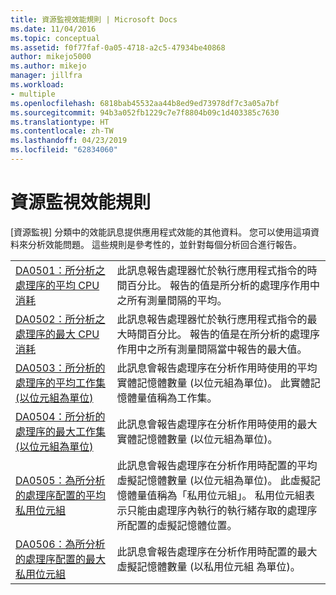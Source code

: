 ```yaml
---
title: 資源監視效能規則 | Microsoft Docs
ms.date: 11/04/2016
ms.topic: conceptual
ms.assetid: f0f77faf-0a05-4718-a2c5-47934be40868
author: mikejo5000
ms.author: mikejo
manager: jillfra
ms.workload:
- multiple
ms.openlocfilehash: 6818bab45532aa44b8ed9ed73978df7c3a05a7bf
ms.sourcegitcommit: 94b3a052fb1229c7e7f8804b09c1d403385c7630
ms.translationtype: HT
ms.contentlocale: zh-TW
ms.lasthandoff: 04/23/2019
ms.locfileid: "62834060"
---
```

# <a name="resource-monitoring-performance-rules"></a>資源監視效能規則
[資源監視] 分類中的效能訊息提供應用程式效能的其他資料。 您可以使用這項資料來分析效能問題。 這些規則是參考性的，並針對每個分析回合進行報告。

|||
|-|-|
|[DA0501：所分析之處理序的平均 CPU 消耗](../profiling/da0501-average-cpu-consumption-by-the-process-being-profiled.md)|此訊息報告處理器忙於執行應用程式指令的時間百分比。 報告的值是所分析的處理序作用中之所有測量間隔的平均。|
|[DA0502：所分析之處理序的最大 CPU 消耗](../profiling/da0502-maximum-cpu-consumption-by-the-process-being-profiled.md)|此訊息報告處理器忙於執行應用程式指令的最大時間百分比。 報告的值是在所分析的處理序作用中之所有測量間隔當中報告的最大值。|
|[DA0503：所分析的處理序的平均工作集 (以位元組為單位)](../profiling/da0503-average-working-set-in-bytes-for-the-process-being-profiled.md)|此訊息會報告處理序在分析作用時使用的平均實體記憶體數量 (以位元組為單位)。 此實體記憶體量值稱為工作集。|
|[DA0504：所分析的處理序的最大工作集 (以位元組為單位)](../profiling/da0504-maximum-working-set-in-bytes-for-the-process-being-profiled.md)|此訊息會報告處理序在分析作用時使用的最大實體記憶體數量 (以位元組為單位)。|
|[DA0505：為所分析的處理序配置的平均私用位元組](../profiling/da0505-average-private-bytes-allocated-for-the-process-being-profiled.md)|此訊息會報告處理序在分析作用時配置的平均虛擬記憶體數量 (以位元組為單位)。 此虛擬記憶體量值稱為「私用位元組」。 私用位元組表示只能由處理序內執行的執行緒存取的處理序所配置的虛擬記憶體位置。|
|[DA0506：為所分析的處理序配置的最大私用位元組](../profiling/da0506-maximum-private-bytes-allocated-for-the-process-being-profiled.md)|此訊息會報告處理序在分析作用時配置的最大虛擬記憶體數量 (以私用位元組 為單位)。|